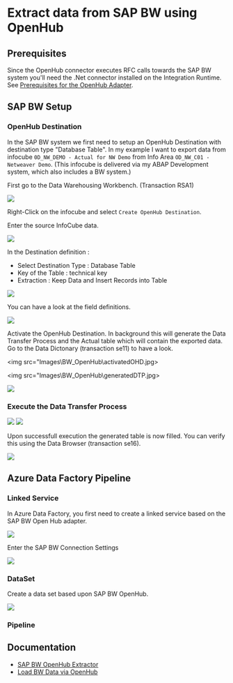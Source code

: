 # Extract data from SAP BW using OpenHub

## Prerequisites
Since the OpenHub connector executes RFC calls towards the SAP BW system you'll need the .Net connector installed on the Integration Runtime.
See [Prerequisites for the OpenHub Adapter](https://docs.microsoft.com/en-us/azure/data-factory/connector-sap-business-warehouse-open-hub#prerequisites).

## SAP BW Setup
### OpenHub Destination
In the SAP BW system we first need to setup an OpenHub Destination with destination type "Database Table". In my example I want to export data from infocube `0D_NW_DEMO - Actual for NW Demo` from Info Area `OD_NW_C01 - Netweaver Demo`.
(This infocube is delivered via my ABAP Development system, which also includes a BW system.)

First go to the Data Warehousing Workbench. (Transaction RSA1)

<img src="Images\BW_OpenHub\datawarehousingWB.jpg">

Right-Click on the infocube and select `Create OpenHub Destination`.

Enter the source InfoCube data.

<img src="Images\BW_OpenHub\createOHDestination.jpg">

In the Destination definition :
* Select Destination Type : Database Table
* Key of the Table : technical key
* Extraction : Keep Data and Insert Records into Table

<img src="Images\BW_OpenHub\OHDestination.jpg">

You can have a look at the field definitions.

<img src="Images\BW_OpenHub\OHFieldDefinitions.jpg">

Activate the OpenHub Destination.
In background this will generate the Data Transfer Process and the Actual table which will contain the exported data. Go to the Data Dictonary (transaction se11) to have a look.

<img src="Images\BW_OpenHub\activatedOHD.jpg>

<img src="Images\BW_OpenHub\generatedDTP.jpg>

<img src="Images\BW_OpenHub\OHTable.jpg">

### Execute the Data Transfer Process

<img src="Images\BW_OpenHub\executeDTP.jpg">
<img src="Images\BW_OpenHub\monitorDTP.jpg">

Upon successfull execution the generated table is now filled. You can verify this using the Data Browser (transaction se16).

<img src="Images\BW_OpenHub\databrowser.jpg">


## Azure Data Factory Pipeline
### Linked Service
In Azure Data Factory, you first need to create a linked service based on the SAP BW Open Hub adapter.

<img src="Images\BW_OpenHub\adaptersOverview.jpg">

Enter the SAP BW Connection Settings

<img src="Images\BW_OpenHub\connectionSettings.jpg">

### DataSet
Create a data set based upon SAP BW OpenHub.

<img src="Images\BW_OpenHub\OHdataSet.jpg">

<!-- Note : preview data doesn't work -->

### Pipeline


## Documentation
* [SAP BW OpenHub Extractor](https://docs.microsoft.com/en-us/azure/data-factory/connector-sap-business-warehouse-open-hub)
* [Load BW Data via OpenHub](https://docs.microsoft.com/en-us/azure/data-factory/load-sap-bw-data)

